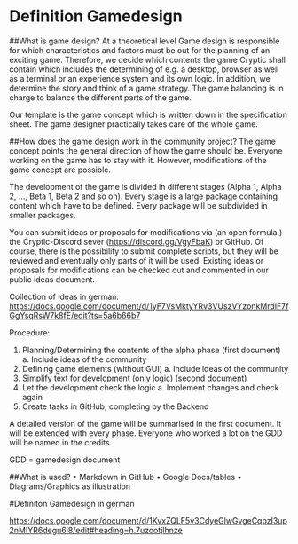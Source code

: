 # Definition Gamedesign

##What is game design?
At a theoretical level Game design is responsible for which characteristics and factors must be out for the planning of an exciting game. Therefore, we decide which contents the game Cryptic shall contain which includes the determining of e.g. a desktop, browser as well as a terminal or an experience system and its own logic. In addition, we determine the story and think of a game strategy. The game balancing is in charge to balance the different parts of the game.

Our template is the game concept which is written down in the specification sheet. The game designer practically takes care of the whole game.

##How does the game design work in the community project?
The game concept points the general direction of how the game should be. Everyone working on the game has to stay with it. However, modifications of the game concept are possible.

The development of the game is divided in different stages (Alpha 1, Alpha 2, …, Beta 1, Beta 2 and so on). Every stage is a large package containing content which have to be defined. Every package will be subdivided in smaller packages.

You can submit ideas or proposals for modifications via (an open formula,) the Cryptic-Discord sever (https://discord.gg/VgyFbaK) or GitHub. Of course, there is the possibility to submit complete scripts, but they will be reviewed and eventually only parts of it will be used. Existing ideas or proposals for modifications can be checked out and commented in our public ideas document.

Collection of ideas in german: https://docs.google.com/document/d/1yF7VsMktyYRv3VUszVYzonkMrdIF7fGgYsqRsW7k8fE/edit?ts=5a6b66b7

Procedure:
1.	Planning/Determining the contents of the alpha phase (first document)
    a.	Include ideas of the community
2.	Defining game elements (without GUI)
    a.	Include ideas of the community
3.	Simplify text for development (only logic) (second document)
4.	Let the development check the logic
    a.	Implement changes and check again
5.	Create tasks in GitHub, completing by the Backend

A detailed version of the game will be summarised in the first document. It will be extended with every phase. Everyone who worked a lot on the GDD will be named in the credits.

GDD = gamedesign document

##What is used?
•	Markdown in GitHub
•	Google Docs/tables
•	Diagrams/Graphics as illustration

#Definiton Gamedesign in german

https://docs.google.com/document/d/1KvxZQLF5v3CdyeGlwGvgeCqbzI3up2nMIYR6degu6i8/edit#heading=h.7uzootjlhnze
